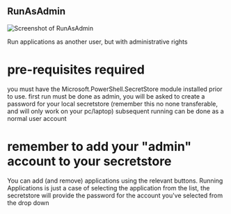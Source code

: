 ## RunAsAdmin ##
![Screenshot of RunAsAdmin]([https://github.com/richeaston/RunAsAdmin/blob/main/RunAsAdmin_App.png](https://github.com/richeaston/RunAsAdmin/blob/main/RunAsAdmin_App.png))

Run applications as another user, but with administrative rights

# pre-requisites required #
you must have the Microsoft.PowerShell.SecretStore module installed prior to use.
first run must be done as admin, you will be asked to create a password for your local secretstore (remember this no none transferable, and will only work on your pc/laptop) subsequent running can be done as a normal user account

# remember to add your "admin" account to your secretstore #
You can add (and remove) applications using the relevant buttons.
Running Applications is just a case of selecting the application from the list, the secretstore will provide the password for the account you've selected from the drop down

